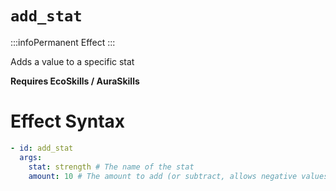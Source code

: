 # `add_stat`
:::infoPermanent Effect
:::

Adds a value to a specific stat

**Requires EcoSkills / AuraSkills**

# Effect Syntax
```yaml
- id: add_stat
  args:
    stat: strength # The name of the stat
    amount: 10 # The amount to add (or subtract, allows negative values)
```
